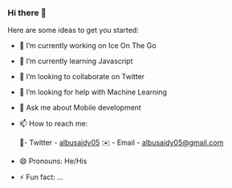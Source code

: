 ### Hi there 👋

Here are some ideas to get you started:

- 🔭 I’m currently working on Ice On The Go
- 🌱 I’m currently learning Javascript
- 👯 I’m looking to collaborate on Twitter
- 🤔 I’m looking for help with Machine Learning
- 💬 Ask me about Mobile development
- 📫 How to reach me: 

   📱- Twitter - [albusaidy05](https://twitter.com/albusaidy05) 
   ✉️ - Email - [albusaidy05@gmail.com](mailto:albusaidy05@gmail.com)
- 😄 Pronouns: He/His
- ⚡ Fun fact: ...

